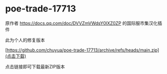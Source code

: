 # poe-trade-17713

原作者 https://docs.qq.com/doc/DVVZmVWdsY0lXZ0ZP 的国际服市集汉化插件

此为个人的修复版本

[https://github.com/chuyua/poe-trade-17713/archive/refs/heads/main.zip](点击下载)

点击链接即可下载最新ZIP版本

